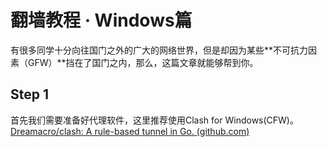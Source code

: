 # 翻墙教程  ·  Windows篇

有很多同学十分向往国门之外的广大的网络世界，但是却因为某些**不可抗力因素（GFW）**挡在了国门之内，那么，这篇文章就能够帮到你。

## Step 1 
首先我们需要准备好代理软件，这里推荐使用Clash for Windows(CFW)。
[Dreamacro/clash: A rule-based tunnel in Go. (github.com)](https://github.com/Dreamacro/clash)


<!--stackedit_data:
eyJoaXN0b3J5IjpbLTYxNTY3NDYzM119
-->